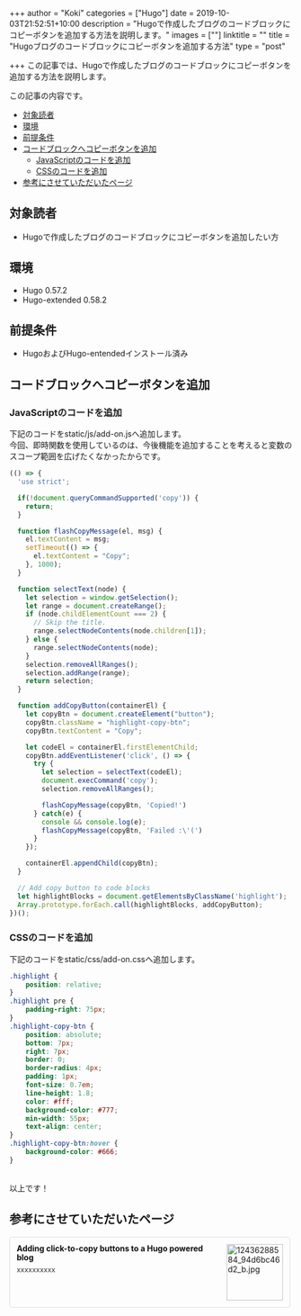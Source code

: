 +++
author = "Koki"
categories = ["Hugo"]
date = 2019-10-03T21:52:51+10:00
description = "Hugoで作成したブログのコードブロックにコピーボタンを追加する方法を説明します。"
images = [""]
linktitle = ""
title = "Hugoブログのコードブロックにコピーボタンを追加する方法"
type = "post"

+++
この記事では、Hugoで作成したブログのコードブロックにコピーボタンを追加する方法を説明します。

この記事の内容です。

- <font color="#1111cc">[対象読者](#%E5%AF%BE%E8%B1%A1%E8%AA%AD%E8%80%85)</font>
- <font color="#1111cc">[環境](#%E7%92%B0%E5%A2%83)</font>
- <font color="#1111cc">[前提条件](#%E5%89%8D%E6%8F%90%E6%9D%A1%E4%BB%B6)</font>
- <font color="#1111cc">[コードブロックへコピーボタンを追加](#%E3%82%B3%E3%83%BC%E3%83%89%E3%83%96%E3%83%AD%E3%83%83%E3%82%AF%E3%81%B8%E3%82%B3%E3%83%94%E3%83%BC%E3%83%9C%E3%82%BF%E3%83%B3%E3%82%92%E8%BF%BD%E5%8A%A0)</font>
  - <font color="#1111cc">[JavaScriptのコードを追加](#javascript%E3%81%AE%E3%82%B3%E3%83%BC%E3%83%89%E3%82%92%E8%BF%BD%E5%8A%A0)</font>
  - <font color="#1111cc">[CSSのコードを追加](#css%E3%81%AE%E3%82%B3%E3%83%BC%E3%83%89%E3%82%92%E8%BF%BD%E5%8A%A0)</font>
- <font color="#1111cc">[参考にさせていただいたページ](#%E5%8F%82%E8%80%83%E3%81%AB%E3%81%95%E3%81%9B%E3%81%A6%E3%81%84%E3%81%9F%E3%81%A0%E3%81%84%E3%81%9F%E3%83%9A%E3%83%BC%E3%82%B8)</font>


## 対象読者
- Hugoで作成したブログのコードブロックにコピーボタンを追加したい方


## 環境
- Hugo 0.57.2
- Hugo-extended 0.58.2


## 前提条件
- HugoおよびHugo-entendedインストール済み


## コードブロックへコピーボタンを追加
### JavaScriptのコードを追加
下記のコードをstatic/js/add-on.jsへ追加します。  
今回、即時関数を使用しているのは、今後機能を追加することを考えると変数のスコープ範囲を広げたくなかったからです。
```javascript:add-on.js
(() => {
  'use strict';

  if(!document.queryCommandSupported('copy')) {
    return;
  }

  function flashCopyMessage(el, msg) {
    el.textContent = msg;
    setTimeout(() => {
      el.textContent = "Copy";
    }, 1000);
  }

  function selectText(node) {
    let selection = window.getSelection();
    let range = document.createRange();
    if (node.childElementCount === 2) {
      // Skip the title.
      range.selectNodeContents(node.children[1]);
    } else {
      range.selectNodeContents(node);
    }
    selection.removeAllRanges();
    selection.addRange(range);
    return selection;
  }

  function addCopyButton(containerEl) {
    let copyBtn = document.createElement("button");
    copyBtn.className = "highlight-copy-btn";
    copyBtn.textContent = "Copy";

    let codeEl = containerEl.firstElementChild;
    copyBtn.addEventListener('click', () => {
      try {
        let selection = selectText(codeEl);
        document.execCommand('copy');
        selection.removeAllRanges();

        flashCopyMessage(copyBtn, 'Copied!')
      } catch(e) {
        console && console.log(e);
        flashCopyMessage(copyBtn, 'Failed :\'(')
      }
    });

    containerEl.appendChild(copyBtn);
  }

  // Add copy button to code blocks
  let highlightBlocks = document.getElementsByClassName('highlight');
  Array.prototype.forEach.call(highlightBlocks, addCopyButton);
})();
```

### CSSのコードを追加
下記のコードをstatic/css/add-on.cssへ追加します。
```css:add-on.css
.highlight {
    position: relative;
}
.highlight pre {
    padding-right: 75px;
}
.highlight-copy-btn {
    position: absolute;
    bottom: 7px;
    right: 7px;
    border: 0;
    border-radius: 4px;
    padding: 1px;
    font-size: 0.7em;
    line-height: 1.8;
    color: #fff;
    background-color: #777;
    min-width: 55px;
    text-align: center;
}
.highlight-copy-btn:hover {
    background-color: #666;
}
```

<br>
以上です！


## 参考にさせていただいたページ
<div class="blog-card" style="padding:12px;margin:15px 0;border:1px solid #ddd;word-wrap:break-word;max-width:474px;width:auto;border-radius:5px;"><div class="blog-card-thumbnail" style="float:right;"><a href="https://www.fiznool.com/blog/2018/09/14/adding-click-to-copy-buttons-to-a-hugo-powered-blog/" class="blog-card-thumbnail-link" target="_blank"><img src="https://capture.heartrails.com/120x120/shorten?https://www.fiznool.com/blog/2018/09/14/adding-click-to-copy-buttons-to-a-hugo-powered-blog/" class="blog-card-thumb-image wp-post-image" alt="12436288584_94d6bc46d2_b.jpg" style="width:100px;height:100px;"></a></div><div class="blog-card-content" style="margin-left:0;margin-right:110px;line-height:120%;"><div class="blog-card-title" style="margin-bottom:5px;"><a href="https://www.fiznool.com/blog/2018/09/14/adding-click-to-copy-buttons-to-a-hugo-powered-blog/" class="blog-card-title-link" style="font-weight:bold;text-decoration:none;color:#111;" target="_blank">Adding click-to-copy buttons to a Hugo powered blog</a></div><div class="blog-card-excerpt" style="color:#333;font-size:90%;">xxxxxxxxxx</div></div><div class="blog-card-footer" style="font-size:70%;color:#777;margin-top:10px;clear:both;"><span class="blog-card-hatena"><a href="https://b.hatena.ne.jp/entry/https://www.fiznool.com/blog/2018/09/14/adding-click-to-copy-buttons-to-a-hugo-powered-blog/" target="_blank"><img border="0" src="https://b.hatena.ne.jp/entry/image/https://www.fiznool.com/blog/2018/09/14/adding-click-to-copy-buttons-to-a-hugo-powered-blog/" border="0" alt="" /></a></span></div></div>
